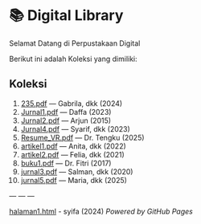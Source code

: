 # 📚 Digital Library

Selamat Datang di Perpustakaan Digital

Berikut ini adalah Koleksi yang dimiliki:
## Koleksi

1. [235.pdf](ebook/235.pdf) — Gabrila, dkk (2024)
2. [Jurnal1.pdf](ebook/Jurnal1.pdf) — Daffa (2023)
3. [Jurnal2.pdf](ebook/Jurnal2.pdf) — Arjun (2015)
4. [Jurnal4.pdf](ebook/Jurnal4.pdf) — Syarif, dkk (2023)
5. [Resume_VR.pdf](ebook/Resume_VR.pdf) — Dr. Tengku (2025)
6. [artikel1.pdf](ebook/artikel1.pdf) — Anita, dkk (2022)
7. [artikel2.pdf](ebook/artikel2.pdf) — Felia, dkk (2021)
8. [buku1.pdf](ebook/buku1.pdf) — Dr. Fitri (2017)
9. [jurnal3.pdf](ebook/jurnal3.pdf) — Salman, dkk (2020)
10. [jurnal5.pdf](ebook/jurnal5.pdf) — Maria, dkk (2025)

— — —

[halaman1.html](ebook/halaman1.html) - syifa (2024)
*Powered by GitHub Pages*
